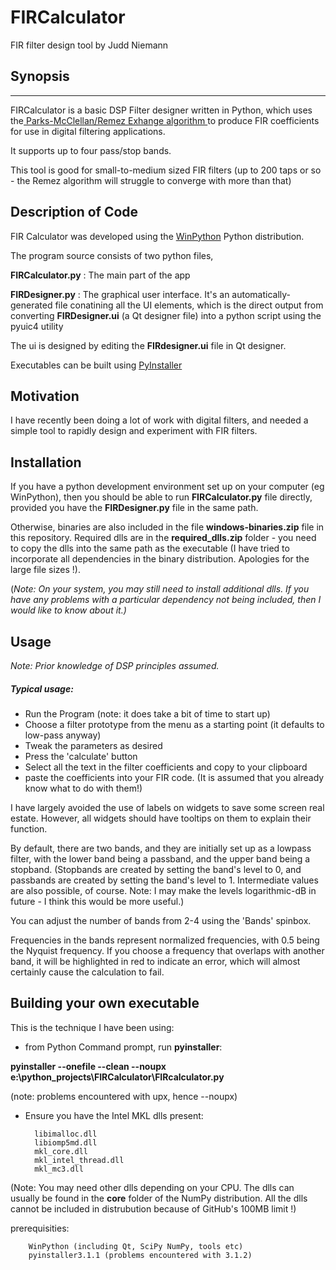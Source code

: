 # FIRCalculator

FIR filter design tool by Judd Niemann

## Synopsis
********
FIRCalculator is a basic DSP Filter designer written in Python, which uses the[ Parks-McClellan/Remez Exhange algorithm ](https://en.wikipedia.org/wiki/Parks%E2%80%93McClellan_filter_design_algorithm)to produce FIR coefficients for use in digital filtering applications.

It supports up to four pass/stop bands.

This tool is good for small-to-medium sized FIR filters (up to 200 taps or so - the Remez algorithm will struggle to converge with more than that)

## Description of Code

FIR Calculator was developed using the [WinPython](https://winpython.github.io/ "WinPython") Python distribution. 

The program source consists of two python files,

**FIRCalculator.py** : The main part of the app

**FIRDesigner.py** : The graphical user interface. It's an automatically-generated file conatining all the UI elements, which is the direct output from converting **FIRDesigner.ui** (a Qt designer file) into a python script using the pyuic4 utility

The ui is designed by editing the **FIRdesigner.ui** file in Qt designer.

Executables can be built using [PyInstaller](http://www.pyinstaller.org/ "PyInstaller")

## Motivation

I have recently been doing a lot of work with digital filters, and needed a simple tool to rapidly design and experiment with FIR filters. 

## Installation

If you have a python development environment set up on your computer (eg WinPython), then you should be able to run **FIRCalculator.py** file directly, provided you have the **FIRDesigner.py** file in the same path.

Otherwise, binaries are also included in the file **windows-binaries.zip** file in this repository. Required dlls are in the **required_dlls.zip** folder - you need to copy the dlls into the same path as the executable (I have tried to incorporate all dependencies in the binary distribution. Apologies for the large file sizes !).

(*Note: On your system, you may still need to install additional dlls. If you have any problems with a particular dependency not being included, then I would like to know about it.)* 

## Usage

*Note: Prior knowledge of DSP principles assumed.*

##### Typical usage: #####
- Run the Program (note: it does take a bit of time to start up)
- Choose a filter prototype from the menu as a starting point (it defaults to low-pass anyway) 
- Tweak the parameters as desired
- Press the 'calculate' button 
- Select all the text in the filter coefficients and copy to your clipboard 
- paste the coefficients into your FIR code. (It is assumed that you already know what to do with them!)

I have largely avoided the use of labels on widgets to save some screen real estate. However, all widgets should have tooltips on them to explain their function.

By default, there are two bands, and they are initially set up as a lowpass filter, with the lower band being a passband, and the upper band being a stopband. (Stopbands are created by setting the band's level to 0, and passbands are created by setting the band's level to 1. Intermediate values are also possible, of course. Note: I may make the levels logarithmic-dB in future - I think this would be more useful.)

You can adjust the number of bands from 2-4 using the 'Bands' spinbox. 

Frequencies in the bands represent normalized frequencies, with 0.5 being the Nyquist frequency. If you choose a frequency that overlaps with another band, it will be highlighted in red to indicate an error, which will almost certainly cause the calculation to fail. 

## Building your own executable

This is the technique I have been using:



- from Python Command prompt, run **pyinstaller**:

**pyinstaller --onefile --clean --noupx e:\python_projects\FIRCalculator\FIRcalculator.py**

(note: problems encountered with upx, hence --noupx)

- Ensure you have the Intel MKL dlls present:
	
		libimalloc.dll
		libiomp5md.dll
		mkl_core.dll
		mkl_intel_thread.dll
		mkl_mc3.dll

(Note: You may need other dlls depending on your CPU. The dlls can usually be found in the **core** folder of the NumPy distribution. All the dlls cannot be included in distrubution because of GitHub's 100MB limit !) 

prerequisities:

		WinPython (including Qt, SciPy NumPy, tools etc)
		pyinstaller3.1.1 (problems encountered with 3.1.2)
